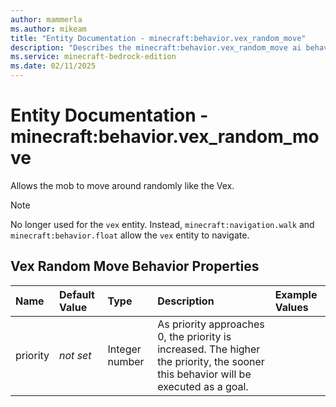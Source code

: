 ```yaml
---
author: mammerla
ms.author: mikeam
title: "Entity Documentation - minecraft:behavior.vex_random_move"
description: "Describes the minecraft:behavior.vex_random_move ai behavior component"
ms.service: minecraft-bedrock-edition
ms.date: 02/11/2025 
---
```


# Entity Documentation - minecraft:behavior.vex_random_move

Allows the mob to move around randomly like the Vex.

> [!Note]
> No longer used for the `vex` entity. Instead, `minecraft:navigation.walk` and `minecraft:behavior.float` allow the `vex` entity to navigate.


## Vex Random Move Behavior Properties

|Name       |Default Value |Type |Description |Example Values |
|:----------|:-------------|:----|:-----------|:------------- |
| priority | *not set* | Integer number | As priority approaches 0, the priority is increased. The higher the priority, the sooner this behavior will be executed as a goal. |  | 
